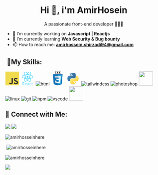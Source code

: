<h1 align="center">Hi 👋, i'm AmirHosein</h1>
<P align="center"> A passionate front-end developer 👨‍💻✨</P>

- 👀 I’m currently working on **Javascript | Reactjs**
- 🌱 I’m currently learning **Web Security & Bug bounty**
- 📫 How to reach me: **amirhossein.shirzadi94@gmail.com**


<h2> &nbsp;🚀My Skills:</h2>
<p align="left">
<img src="https://raw.githubusercontent.com/devicons/devicon/master/icons/javascript/javascript-original.svg" alt="javascript" width="45" height="45" />
<img src="https://raw.githubusercontent.com/devicons/devicon/master/icons/react/react-original-wordmark.svg" alt="react" width="45" height="45" />
<img src="https://cdn.jsdelivr.net/gh/devicons/devicon/icons/html5/html5-original.svg" alt="html" width="45" height="45"/>
<img src="https://raw.githubusercontent.com/devicons/devicon/master/icons/css3/css3-original-wordmark.svg" alt="css3" width="45" height="45" />
<img src="https://raw.githubusercontent.com/devicons/devicon/master/icons/python/python-original.svg" alt="python" width="45" height="45" />
<img src="https://cdn.jsdelivr.net/gh/devicons/devicon/icons/tailwindcss/tailwindcss-original.svg" alt="tailwindcss" width="45" height="45"/>
<img src="https://cdn.jsdelivr.net/gh/devicons/devicon/icons/photoshop/photoshop-original.svg" alt="photoshop" width="45" height="45"/>
<img src="https://cdn.jsdelivr.net/gh/devicons/devicon@latest/icons/premierepro/premierepro-original.svg" width="45" height="45"/>
<img src="https://cdn.jsdelivr.net/gh/devicons/devicon/icons/linux/linux-original.svg" alt="linux" width="45" height="45"/>       
<img src="https://cdn.jsdelivr.net/gh/devicons/devicon/icons/git/git-original.svg" alt="git" width="45" height="45"/>
<img src="https://cdn.jsdelivr.net/gh/devicons/devicon@latest/icons/npm/npm-original-wordmark.svg" alt="npm" width="45" height="45"/>
<img src="https://cdn.jsdelivr.net/gh/devicons/devicon/icons/vscode/vscode-original.svg" alt="vscode" width="45" height="45"/>
<img src="https://cdn.jsdelivr.net/gh/devicons/devicon@latest/icons/figma/figma-original.svg" width="45" height="45"/>
</p>

## 🔗 Connect with Me:
  <a align="center" href="https://x.com/ItsSukuna1?t=oNXkBW9ftN73f9XumDWF4Q&s=35&mx=2"><img src="https://img.shields.io/badge/Twitter-2CA5E0?style=for-the-badge&logo=x&logoColor=black" /></a>
  <a align="center" href="https://www.instagram.com/Amirhere0"><img src="https://img.shields.io/badge/Instagram-%23E4405F.svg?style=for-the-badge&logo=Instagram&logoColor=white" /></a>
   
<p><img align="center" src="https://github-readme-stats.vercel.app/api/top-langs?username=amirhosseinhere&show_icons=true&theme=dark&locale=en&layout=compact" alt="amirhosseinhere" /></p>

  <p>&nbsp;<img align="center" src="https://github-readme-stats.vercel.app/api?username=amirhosseinhere&show_icons=true&theme=dark&locale=en" alt="amirhosseinhere" /></p>
<p align="center">
  <p><img align="center" src="https://github-readme-streak-stats.herokuapp.com/?user=amirhosseinhere&theme=dark" alt="amirhosseinhere" /></p>
  <img src="https://capsule-render.vercel.app/api?type=waving&color=gradient&height=100&section=footer"/>
</p>

<!---
Amirhosseinhere/Amirhosseinhere is a ✨ special ✨ repository because its `README.md` (this file) appears on your GitHub profile.
You can click the Preview link to take a look at your changes.
--->
